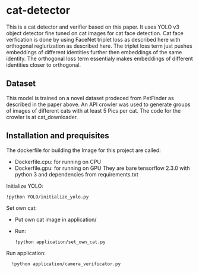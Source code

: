 # cat-detector
This is a cat detector and verifier based on this paper.
It uses YOLO v3 object detector fine tuned on cat images for cat face detection.
Cat face verfication is done by using FaceNet triplet loss as described here with orthogonal reglurization as described here.
The triplet loss term just pushes embeddings of different identities further then embeddings of the same identity.
The orthogonal loss term essentialy makes embeddings of different identities closer to orthogonal.

## Dataset
This model is trained on a novel dataset prodeced from PetFinder as described in the paper above.
An API crowler was used to generate groups of images of different cats with at least 5 Pics per cat.
The code for the crowler is at cat_downloader.


## Installation and prequisites
The dockerfile for building the Image for this project are called:
- Dockerfile.cpu: for running on CPU
- Dockerfile.gpu: for running on GPU
They are bare tensorflow 2.3.0 with python 3 and dependencies from requirements.txt

Initialize YOLO:

    !python YOLO/initialize_yolo.py
 
Set own cat:
- Put own cat image in application/
- Run:

      !python application/set_own_cat.py
      
Run application:

      !python application/camera_verificator.py
